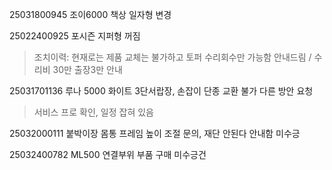 25031800945 조이6000 책상 일자형 변경 

25022400925 포시즌 지퍼형 꺼짐
> 조치이력: 현재로는 제품 교체는 불가하고 토퍼 수리회수만 가능함 안내드림 / 수리비 30만 출장3만 안내

25031701136 루나 5000 화이트 3단서랍장, 손잡이 단종 교환 불가 다른 방안 요청
> 서비스 프로 확인, 일정 잡혀 있음

25032000111 붙박이장 몸통 프레임 높이 조절 문의, 재단 안된다 안내함 미수긍

25032400782 ML500 연결부위 부품 구매 미수긍건
